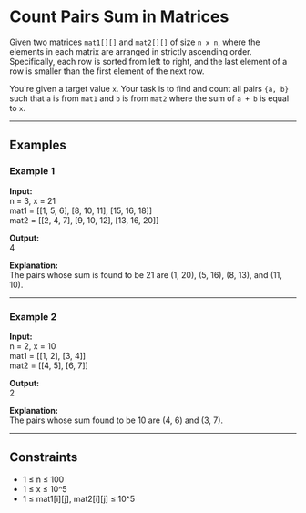 # Count Pairs Sum in Matrices

Given two matrices `mat1[][]` and `mat2[][]` of size `n x n`, where the elements in each matrix are arranged in strictly ascending order. Specifically, each row is sorted from left to right, and the last element of a row is smaller than the first element of the next row.

You're given a target value `x`. Your task is to find and count all pairs `{a, b}` such that `a` is from `mat1` and `b` is from `mat2` where the sum of `a + b` is equal to `x`.

---

## Examples

### Example 1

**Input:**  
n = 3, x = 21  
mat1 = [[1, 5, 6], [8, 10, 11], [15, 16, 18]]  
mat2 = [[2, 4, 7], [9, 10, 12], [13, 16, 20]]

**Output:**  
4

**Explanation:**  
The pairs whose sum is found to be 21 are (1, 20), (5, 16), (8, 13), and (11, 10).

---

### Example 2

**Input:**  
n = 2, x = 10  
mat1 = [[1, 2], [3, 4]]  
mat2 = [[4, 5], [6, 7]]

**Output:**  
2

**Explanation:**  
The pairs whose sum found to be 10 are (4, 6) and (3, 7).

---

## Constraints

- 1 ≤ n ≤ 100
- 1 ≤ x ≤ 10^5
- 1 ≤ mat1[i][j], mat2[i][j] ≤ 10^5
